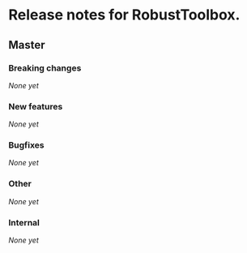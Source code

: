 ﻿# Release notes for RobustToolbox.

<!--
Template for new versions:

## Master

### Breaking changes

*None yet*

### New features

*None yet*

### Bugfixes

*None yet*

### Other

*None yet*

### Internal

*None yet*

-->

## Master

### Breaking changes

*None yet*

### New features

*None yet*

### Bugfixes

*None yet*

### Other

*None yet*

### Internal

*None yet*
